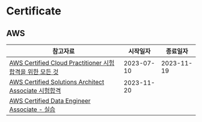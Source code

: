 # Certificate

## AWS 

| 참고자료 | 시작일자 | 종료일자 |
| --- | --- | --- |
| [AWS Certified Cloud Practitioner 시험 합격을 위한 모든 것](https://www.udemy.com/course/best-aws-certified-cloud/?kw=aws+certified+clou&src=sac) | 2023-07-10 | 2023-11-19 |
| [AWS Certified Solutions Architect Associate 시험합격](https://www.udemy.com/course/best-aws-certified-solutions-architect-associate) | 2023-11-20 |  |
| [AWS Certified Data Engineer Associate - 실습](https://www.udemy.com/course/aws-data-engineer) |  |  |
